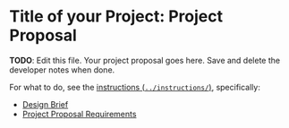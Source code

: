 # Title of your Project: Project Proposal 

**TODO**: Edit this file. Your project proposal goes here. Save and delete the developer notes when done.

For what to do, see the [instructions (`../instructions/`)](../instructions/), specifically: 

* [Design Brief](`../instructions/project-design-brief.pdf`)
* [Project Proposal Requirements](../instructions/p01-proposal-requirements.md)
